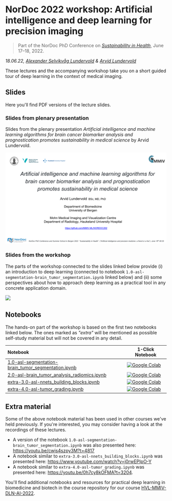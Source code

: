 # NorDoc 2022 workshop: Artificial intelligence and deep learning for precision imaging

> Part of the NorDoc PhD Conference on _[Sustainability in Health](https://www.uib.no/en/med/146139/nordoc-phd-summit-and-summer-school-bergen-2022)_, June 17&ndash;18, 2022. 

_18.06.22, [Alexander Selvikvåg Lundervold](https://alexander.lundervold.com/) & [Arvid Lundervold](https://www.uib.no/en/persons/Arvid.Lundervold)_

These lectures and the accompanying workshop take you on a short guided tour of deep learning in the context of medical imaging.

## Slides

Here you'll find PDF versions of the lecture slides.

### Slides from plenary presentation

Slides from the plenary presentation _Artificial intelligence and machine learning algorithms for brain cancer biomarker analysis and prognostication promotes sustainability in medical science_ by Arvid Lundervold.


<a href="https://docs.google.com/presentation/d/e/2PACX-1vTzKxBxTiYPpnLnEzBOGuv5Ju3A2jA_uZNFhkv97CNoOnR0BV5chfwBeplIFgaEytvQu7iTjbtlDhAS/pub?start=false&loop=false&delayms=3000">![](assets/plenary_presentation.png)</a>

### Slides from the workshop

The parts of the workshop connected to the slides linked below provide (i) an introduction to deep learning (connected to notebook `1.0-asl-segmentation-brain_tumor_segmentation.ipynb` linked below) and (ii) some perspectives about how to approach deep learning as a practical tool in any concrete application domain. 

<a href="assets/NorDoc2022-1806-1030-ASLundervold-DeepLearning.pdf">![](assets/workshop_presentation.png)</a>


## Notebooks

The hands-on part of the workshop is based on the first two notebooks linked below. The ones marked as _"extra"_ will be mentioned as possible self-study material but will not be covered in any detail. 



| Notebook    |      1-Click Notebook      |
|:----------|------|
|  [1.0-asl-segmentation-brain_tumor_segmentation.ipynb](https://nbviewer.org/github/MMIV-ML/NorDoc2022/blob/master/nbs/1.0-asl-segmentation-brain_tumor_segmentation.ipynb)  | [![Google Colab](https://colab.research.google.com/assets/colab-badge.svg)](https://colab.research.google.com/github//NorDoc2022/blob/master/nbs/1.0-asl-segmentation-brain_tumor_segmentation.ipynb)
|  [2.0-asl-brain_tumor_analysis_radiomics.ipynb](https://nbviewer.org/github/MMIV-ML/NorDoc2022/blob/master/nbs/2.0-asl-brain_tumor_analysis_radiomics.ipynb)  | [![Google Colab](https://colab.research.google.com/assets/colab-badge.svg)](https://colab.research.google.com/github/MMIV-ML/NorDoc2022/blob/master/nbs/2.0-asl-brain_tumor_analysis_radiomics.ipynb)
|  [extra-3.0-asl-nnets_building_blocks.ipynb](https://nbviewer.org/github/MMIV-ML/NorDoc2022/blob/master/nbs/extra-3.0-asl-nnets_building_blocks.ipynb)  | [![Google Colab](https://colab.research.google.com/assets/colab-badge.svg)](https://colab.research.google.com/github/MMIV-ML/NorDoc2022/blob/master/nbs/extra-3.0-asl-nnets_building_blocks.ipynb)
|  [extra-4.0-asl-tumor_grading.ipynb](https://nbviewer.org/github/MMIV-ML/NorDoc2022/blob/master/nbs/extra-4.0-asl-tumor_grading.ipynb)  | [![Google Colab](https://colab.research.google.com/assets/colab-badge.svg)](https://colab.research.google.com/github/MMIV-ML/NorDoc2022/blob/master/nbs/extra-4.0-asl-tumor_grading.ipynb)

## Extra material

Some of the above notebook material has been used in other courses we've held previously. If you're interested, you may consider having a look at the recordings of these lectures.
- A version of the notebook `1.0-asl-segmentation-brain_tumor_segmentation.ipynb` was also presented here: https://youtu.be/cwjs4szpy3M?t=4817 
- A notebook similar to `extra-3.0-asl-nnets_building_blocks.ipynb` was presented here: https://www.youtube.com/watch?v=j0rwEPIpO-Y
- A notebook similar to `extra-4.0-asl-tumor_grading.ipynb` was presented here: https://youtu.be/0h7cy8kOFMA?t=3204. 

You'll find additional notebooks and resources for practical deep learning in biomedicine and biotech in the course repository for our course [HVL-MMIV-DLN-AI-2022](https://github.com/MMIV-ML/HVL-MMIV-DLN-AI-2022/tree/master/1-deep_learning).


